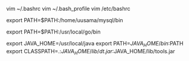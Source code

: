 vim ~/.bashrc
vim ~/.bash_profile
vim /etc/bashrc


export PATH=$PATH:/home/uusama/mysql/bin

export PATH=$PATH:/usr/local/go/bin

export JAVA_HOME=/usr/local/java
export PATH=$JAVA_HOME/bin:$PATH
export CLASSPATH=.:$JAVA_HOME/lib/dt.jar:$JAVA_HOME/lib/tools.jar

